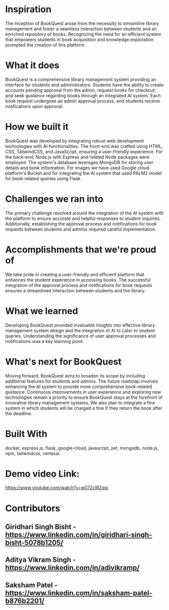 # Inspiration
The inception of BookQuest arose from the necessity to streamline library management and foster a seamless interaction between students and an enriched repository of books. Recognizing the need for an efficient system that empowers students in book acquisition and knowledge exploration prompted the creation of this platform.

# What it does
BookQuest is a comprehensive library management system providing an interface for students and administrators. Students have the ability to create accounts pending approval from the admin, request books for checkout, and seek guidance regarding books through an integrated AI system. Each book request undergoes an admin approval process, and students receive notifications upon approval.

# How we built it
BookQuest was developed by integrating robust web development technologies with AI functionalities. The front-end was crafted using HTML, CSS, TailwindCSS, and JavaScript, ensuring a user-friendly experience. For the back-end, Node.js with Express and related Node packages were employed. The system's database leverages MongoDB for storing user details and book information. For images we have used Google cloud platform's Bucket and for integrating the AI system that used PALM2 model for book-related queries using Flask .

# Challenges we ran into
The primary challenge revolved around the integration of the AI system with the platform to ensure accurate and helpful responses to student inquiries. Additionally, establishing the approval process and notifications for book requests between students and admins required careful implementation.

# Accomplishments that we're proud of
We take pride in creating a user-friendly and efficient platform that enhances the student experience in accessing books. The successful integration of the approval process and notifications for book requests ensures a streamlined interaction between students and the library.

# What we learned
Developing BookQuest provided invaluable insights into effective library management system design and the integration of AI to cater to student queries. Understanding the significance of user approval processes and notifications was a key learning point.

# What's next for BookQuest
Moving forward, BookQuest aims to broaden its scope by including additional features for students and admins. The future roadmap involves enhancing the AI system to provide more comprehensive book-related guidance. Continuous improvements in user experience and exploring new technologies remain a priority to ensure BookQuest stays at the forefront of innovative library management systems. We also plan to integrate a fine system in which students will be charged a fine if they return the book after the deadline.

# Built With
docker, express.js, flask, google-cloud, javascript, jwt, mongodb, node.js, npm, tailwindcss, vertexai.

# Demo video Link:
https://www.youtube.com/watch?v=w07ZclRZqio

# Contributors
## Giridhari Singh Bisht - https://www.linkedin.com/in/giridhari-singh-bisht-5078b1205/
## Aditya Vikram Singh - https://www.linkedin.com/in/adivikramp/
## Saksham Patel - https://www.linkedin.com/in/saksham-patel-b876b2201/
